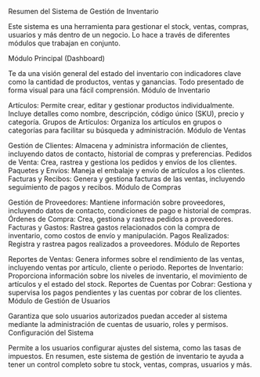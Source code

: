 Resumen del Sistema de Gestión de Inventario


Este sistema es una herramienta para gestionar el stock, ventas, compras, usuarios y más dentro de un negocio. Lo hace a través de diferentes módulos que trabajan en conjunto.

Módulo Principal (Dashboard)

Te da una visión general del estado del inventario con indicadores clave como la cantidad de productos, ventas y ganancias. Todo presentado de forma visual para una fácil comprensión.
Módulo de Inventario

Artículos: Permite crear, editar y gestionar productos individualmente. Incluye detalles como nombre, descripción, código único (SKU), precio y categoría.
Grupos de Artículos: Organiza los artículos en grupos o categorías para facilitar su búsqueda y administración.
Módulo de Ventas

Gestión de Clientes: Almacena y administra información de clientes, incluyendo datos de contacto, historial de compras y preferencias.
Pedidos de Venta: Crea, rastrea y gestiona los pedidos y envíos de los clientes.
Paquetes y Envíos: Maneja el embalaje y envío de artículos a los clientes.
Facturas y Recibos: Genera y gestiona facturas de las ventas, incluyendo seguimiento de pagos y recibos.
Módulo de Compras

Gestión de Proveedores: Mantiene información sobre proveedores, incluyendo datos de contacto, condiciones de pago e historial de compras.
Órdenes de Compra: Crea, gestiona y rastrea pedidos a proveedores.
Facturas y Gastos: Rastrea gastos relacionados con la compra de inventario, como costos de envío y manipulación.
Pagos Realizados: Registra y rastrea pagos realizados a proveedores.
Módulo de Reportes

Reportes de Ventas: Genera informes sobre el rendimiento de las ventas, incluyendo ventas por artículo, cliente o periodo.
Reportes de Inventario: Proporciona información sobre los niveles de inventario, el movimiento de artículos y el estado del stock.
Reportes de Cuentas por Cobrar: Gestiona y supervisa los pagos pendientes y las cuentas por cobrar de los clientes.
Módulo de Gestión de Usuarios

Garantiza que solo usuarios autorizados puedan acceder al sistema mediante la administración de cuentas de usuario, roles y permisos.
Configuración del Sistema

Permite a los usuarios configurar ajustes del sistema, como las tasas de impuestos.
En resumen, este sistema de gestión de inventario te ayuda a tener un control completo sobre tu stock, ventas, compras, usuarios y más.